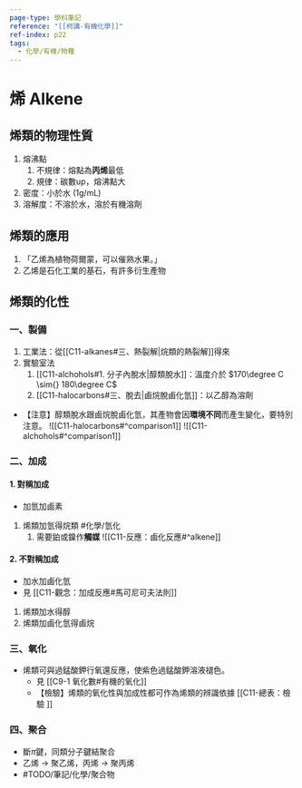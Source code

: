 ```yaml
---
page-type: 學科筆記
reference: "[[柯講-有機化學]]"
ref-index: p22
tags:
  - 化學/有機/物種
---
```

# 烯 Alkene
## 烯類的物理性質
1. 熔沸點
	1. 不規律：熔點為**丙烯**最低
	2. 規律：碳數up，熔沸點大
2. 密度：小於水 (1g/mL)
3. 溶解度：不溶於水，溶於有機溶劑
## 烯類的應用
1. 「乙烯為植物荷爾蒙，可以催熟水果。」
2. 乙烯是石化工業的基石，有許多衍生產物
## 烯類的化性
### 一、製備
1. 工業法：從[[C11-alkanes#三、熱裂解|烷類的熱裂解]]得來
2. 實驗室法
	1. [[C11-alchohols#1. 分子內脫水|醇類脫水]]：溫度介於 $170\degree C \sim{} 180\degree C$
	2. [[C11-halocarbons#三、脫去|鹵烷脫鹵化氫]]：以乙醇為溶劑
- 【注意】醇類脫水跟鹵烷脫鹵化氫，其產物會因**環境不同**而產生變化，要特別注意。
![[C11-halocarbons#^comparison1]]
![[C11-alchohols#^comparison1]]
### 二、加成
#### 1. 對稱加成
- 加氫加鹵素
1. 烯類加氫得烷類 #化學/氫化
	1. 需要鉑或鎳作**觸媒**
![[C11-反應：鹵化反應#^alkene]]
#### 2. 不對稱加成
- 加水加鹵化氫
- 見 [[C11-觀念：加成反應#馬可尼可夫法則]]
1. 烯類加水得醇
2. 烯類加鹵化氫得鹵烷
### 三、氧化
- 烯類可與過錳酸鉀行氧還反應，使紫色過錳酸鉀溶液褪色。
	- 見 [[C9-1 氧化數#有機的氧化]]
	- 【檢驗】烯類的氧化性與加成性都可作為烯類的辨識依據 [[C11-總表：檢驗 ]]
### 四、聚合
- 斷$\pi$鍵，同類分子鍵結聚合
- 乙烯 -> 聚乙烯，丙烯 -> 聚丙烯
- #TODO/筆記/化學/聚合物 